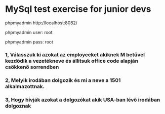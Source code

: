 # MySql test exercise for junior devs

phpmyadmin
http://localhost:8082/

phpmyadmin user:
root

phpmyadmin pass:
root

### 1, Válasszuk ki azokat az employeeket akiknek M betűvel kezdődik a vezetékneve és állítsuk office code alapján csökkenő sorrendben
### 2, Melyik irodában dolgozik és mi a neve a 1501 alkalmazottnak.
### 3, Hogy hívják azokat a dolgozókat akik USA-ban lévő irodában dolgoznak
